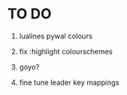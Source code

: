 # TO DO

1. lualines pywal colours

2. fix :highlight colourschemes

3. goyo?

4. fine tune leader key mappings
